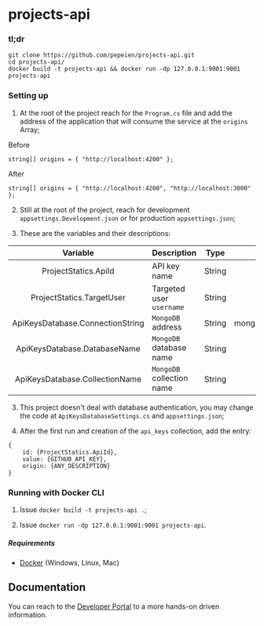 # projects-api

### tl;dr

 ```
git clone https://github.com/pepeien/projects-api.git
cd projects-api/
docker build -t projects-api && docker run -dp 127.0.0.1:9001:9001 projects-api
```

### Setting up

1. At the root of the project reach for the `Program.cs` file and add the address of the application that will consume the service at the `origins` Array;

Before
```
string[] origins = { "http://localhost:4200" };
```

After
```
string[] origins = { "http://localhost:4200", "http://localhost:3000" };
```

2. Still at the root of the project, reach for development `appsettings.Development.json` or for production `appsettings.json`;


3. These are the variables and their descriptions:

| Variable       | Description  | Type           | Default | Required |
|:--------------:|:-------------|:--------------:|:--------:|:--------:|
| ProjectStatics.ApiId             | API key name                   | String  | ghub:1  | ✅ |
| ProjectStatics.TargetUser        | Targeted user `username`       | String  | pepeien | ✅ |
| ApiKeysDatabase.ConnectionString | `MongoDB` address              | String  | mongodb://mongodb:27017 | ✅ |
| ApiKeysDatabase.DatabaseName     | `MongoDB` database name        | String  | portfolio | ✅ |
| ApiKeysDatabase.CollectionName   | `MongoDB` collection name      | String  | api_keys  | ✅ |

3. This project doesn't deal with database authentication, you may change the code at `ApiKeysDatabaseSettings.cs` and `appsettings.json`;

4. After the first run and creation of the `api_keys` collection, add the entry:

```
{
    id: {ProjectStatics.ApiId},
    value: {GITHUB_API_KEY},
    origin: {ANY_DESCRIPTION}
}
```

### Running with Docker CLI

1. Issue `docker build -t projects-api .`;
   
2. Issue `docker run -dp 127.0.0.1:9001:9001 projects-api`.

##### Requirements

- [Docker](https://docs.docker.com/engine/install) (Windows, Linux, Mac)

## Documentation

You can reach to the [Developer Portal](https://api.ericodesu.com/#/service/projects) to a more hands-on driven information.
